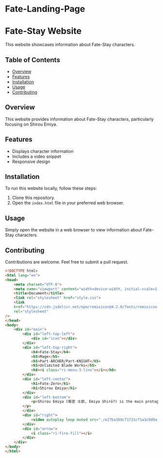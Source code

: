 # Fate-Landing-Page
# Fate-Stay Website

This website showcases information about Fate-Stay characters.

## Table of Contents
- [Overview](#overview)
- [Features](#features)
- [Installation](#installation)
- [Usage](#usage)
- [Contributing](#contributing)

## Overview
This website provides information about Fate-Stay characters, particularly focusing on Shirou Emiya.

## Features
- Displays character information
- Includes a video snippet
- Responsive design

## Installation
To run this website locally, follow these steps:
1. Clone this repository.
2. Open the `index.html` file in your preferred web browser.

## Usage
Simply open the website in a web browser to view information about Fate-Stay characters.

## Contributing
Contributions are welcome. Feel free to submit a pull request.

```html
<!DOCTYPE html>
<html lang="en">
<head>
    <meta charset="UTF-8">
    <meta name="viewport" content="width=device-width, initial-scale=1.0">
    <title>Document</title>
    <link rel="stylesheet" href="style.css">
    <link
    href="https://cdn.jsdelivr.net/npm/remixicon@4.2.0/fonts/remixicon.css"
    rel="stylesheet"
/>
</head>
<body>
    <div id="main">
        <div id="left-top-left">
            <div id="icon"></div>
        </div>
        <div id="left-top-right">
            <h4>Fate-Stay</h4>
            <h5>Mage</h5>
            <h5>Part-ARCHER/Part-KNIGHT</h5>
            <h5>Unlimited Blade Works</h5>
            <h6><i class="ri-menu-3-line"></i></h6>
        </div>
        <div id="left-center">
            <h1>Fate-Zero</h1>
            <h1>Shirou Emiya</h1>
        </div>
        <div id="left-bottom">
            <p>Shirou Emiya (衛宮 士郎, Emiya Shirō?) is the main protagonist of Fate/stay night, a teenage Japanese Magus who acts as the Master of Saber during the Fifth Holy Grail War. He is the adopted son of Kiritsugu Emiya, the adopted brother of Illyasviel Von Einzbern, and the younger self of EMIYA.
        </p>
        </div>
        <div id="right">
            <video autoplay loop muted src="./e27ba169cf1731cf1a3c0d9afbbc2200.mp4"></video>
        </div>
        <div id="arrow">
            <i class="ri-fire-fill"></i>
        </div>
    </div>
</body>
</html>
```
